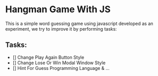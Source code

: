 # Hangman Game With JS
This is a simple word guessing game using javascript developed as an experiment, we try to improve it by performing tasks:
## Tasks:
- [] Change Play Again Button Style
- [] Change Lose Or Win Modal Window Style
- [] Hint For Guess Programming Language & ...

